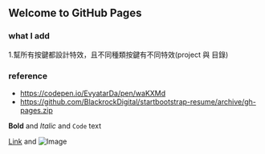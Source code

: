 ## Welcome to GitHub Pages



### what I add
1.幫所有按鍵都設計特效，且不同種類按鍵有不同特效(project 與 目錄)



### reference
 - https://codepen.io/EvyatarDa/pen/waKXMd
 - https://github.com/BlackrockDigital/startbootstrap-resume/archive/gh-pages.zip



**Bold** and _Italic_ and `Code` text

[Link](url) and ![Image](src)

